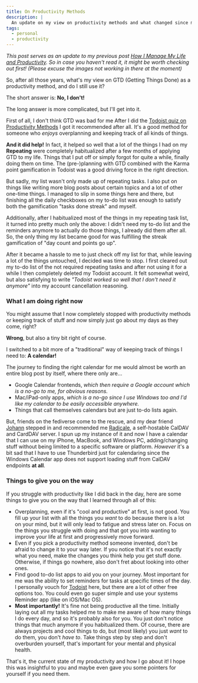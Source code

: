 ```yaml
---
title: On Productivity Methods
description: |
  An update on my view on productivity methods and what changed since my last blog post about them.
tags:
  - personal
  - productivity
---
```


_This post serves as an update to my previous post
[How I Manage My Life and Productivity](/blog/how-i-manage-my-life-and-productivity).
So in case you haven't read it, it might be worth checking out first! (Please
excuse the images not working in there at the moment)_

So, after all those years, what's my view on GTD (Getting Things Done) as a
productivity method, and do I still use it?

The short answer is: **No, I don't!**

The long answer is more complicated, but I'll get into it.

First of all, I don't think GTD was bad for me After I did the
[Todoist quiz on Productivity Methods](https://todoist.com/productivity-methods)
I got it recommended after all. It's a good method for someone who _enjoys_
overplanning and keeping track of all kinds of things.

**And it did help!** In fact, it helped so well that a lot of the things I had
on my **Repeating** were completely habitualized after a few months of applying
GTD to my life. Things that I put off or simply forgot for quite a while,
finally doing them on time. The (pre-)planning with GTD combined with the Karma
point gamification in Todoist was a good driving force in the right direction.

But sadly, my list wasn't only made up of repeating tasks. I also put on things
like writing more blog posts about certain topics and a lot of other one-time
things. I managed to slip in some things here and there, but finishing all the
daily checkboxes on my to-do list was enough to satisfy both the gamification
"tasks done streak" and myself.

Additionally, after I habitualized most of the things in my repeating task list,
it turned into pretty much only the above: I didn't need my to-do list and the
reminders anymore to actually do those things, I already did them after all. So,
the only thing my list became good for was fulfilling the streak gamification of
"day count and points go up".

After it became a hassle to me to just check off my list for that, while leaving
a lot of the things untouched, I decided was time to stop. I first cleared out
my to-do list of the not required repeating tasks and after not using it for a
while I then completely deleted my Todoist account. It felt somewhat weird, but
also satisfying to write _"Todoist worked so well that I don't need it anymore"_
into my account cancellation reasoning.

### What I am doing right now

You might assume that I now completely stopped with productivity methods or
keeping track of stuff and now simply just go about my days as they come, right?

**Wrong**, but also a tiny bit right of course.

I switched to a bit more of a "traditional" way of keeping track of things I
need to: **A calendar!**

The journey to finding the right calendar for me would almost be worth an entire
blog post by itself, where there only are...

- Google Calendar frontends, _which then require a Google account which is a
  no-go to me, for obvious reasons._
- Mac/iPad-only apps, _which is a no-go since I use Windows too and I'd like my
  calendar to be easily accessible anywhere._
- Things that call themselves calendars but are just to-do lists again.

But, friends on the fediverse come to the rescue, and my dear friend
[Johann](https://qwertqwefsday.eu/) stepped in and recommended me
[Radicale](https://radicale.org/v3.html), a self-hostable CalDAV and CardDAV
server. I spun up my instance of it and now I have a calendar that I can use on
my iPhone, MacBook, and Windows PC, adding/changing stuff without being limited
to a specific software or platform. _However_ it's a bit sad that I have to use
Thunderbird just for calendaring since the Windows Calendar app does not support
loading stuff from CalDAV endpoints **at all**.

### Things to give you on the way

If you struggle with productivity like I did back in the day, here are some
things to give you on the way that I learned through all of this:

- Overplanning, even if it's "cool and productive" at first, is not good. You
  fill up your list with all the things you _want_ to do because there is a lot
  on your mind, but it will only lead to fatigue and stress later on. Focus on
  the things you struggle with doing and that got you into wanting to improve
  your life at first and progressively move forward.
- Even if you pick a productivity method someone invented, don't be afraid to
  change it to your way later. If you notice that it's not exactly what you
  need, make the changes you think help you get stuff done. Otherwise, if things
  go nowhere, also don't fret about looking into other ones.
- Find good to-do list apps to aid you on your journey. Most important for me
  was the ability to set reminders for tasks at specific times of the day. I
  personally vouch for [Todoist](https://todoist.com) here, but there are a lot
  of other free options too. You could even go super simple and use your systems
  Reminder app (like on iOS/Mac OS).
- **Most importantly!** It's fine not being productive all the time. Initially
  laying out all my tasks helped me to make me aware of how many things I do
  every day, and so it's probably also for you. You just don't notice things
  that much anymore if you habitualized them. Of course, there are always
  projects and cool things to do, but (most likely) you just _want_ to do them,
  you don't _have to_. Take things step by step and don't overburden yourself,
  that's important for your mental and physical health.

That's it, the current state of my productivity and how I go about it! I hope
this was insightful to you and maybe even gave you some pointers for yourself if
you need them.
